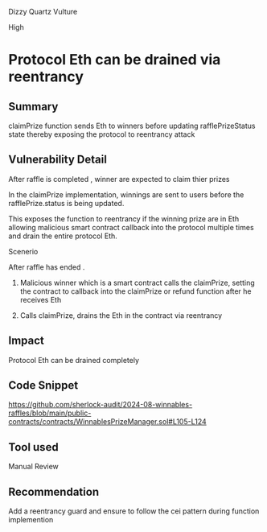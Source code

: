 Dizzy Quartz Vulture

High

# Protocol Eth can be drained via reentrancy

## Summary
claimPrize function sends Eth to winners before updating rafflePrizeStatus state thereby exposing the protocol to reentrancy attack


## Vulnerability Detail
After raffle is completed , winner are expected to claim thier prizes

In the claimPrize  implementation, winnings are sent to users before the rafflePrize.status is being updated. 

This exposes the function to reentrancy if the winning prize are in Eth allowing malicious smart contract callback into the protocol multiple times and drain the entire protocol Eth. 


Scenerio

After raffle has ended . 

1. Malicious winner which is a smart contract calls the claimPrize, setting the contract to callback into the claimPrize or refund function after he receives Eth 

2. Calls claimPrize, drains the Eth in the contract via reentrancy


## Impact
Protocol Eth can be drained completely 


## Code Snippet
https://github.com/sherlock-audit/2024-08-winnables-raffles/blob/main/public-contracts/contracts/WinnablesPrizeManager.sol#L105-L124

## Tool used

Manual Review

## Recommendation

Add a reentrancy guard and ensure to follow the cei pattern during function implemention
